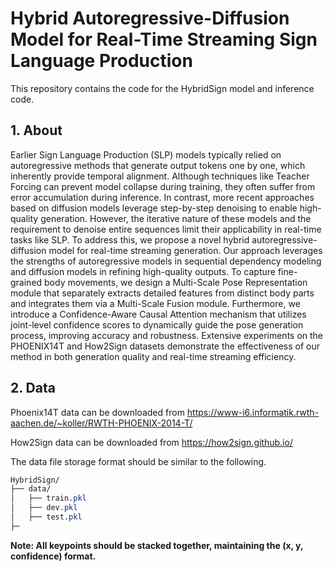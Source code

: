 # Hybrid Autoregressive-Diffusion Model for Real-Time Streaming Sign Language Production

This repository contains the code for the HybridSign model and inference code.



## 1. About

Earlier Sign Language Production (SLP) models typically relied on autoregressive methods that generate output tokens one by one, which inherently provide temporal alignment. Although techniques like Teacher Forcing can prevent model collapse during training, they often suffer from error accumulation during inference. In contrast, more recent approaches based on diffusion models leverage step-by-step denoising to enable high-quality generation. However, the iterative nature of these models and the requirement to denoise entire sequences limit their applicability in real-time tasks like SLP. To address this, we propose a novel hybrid autoregressive-diffusion model for real-time streaming generation. Our approach leverages the strengths of autoregressive models in sequential dependency modeling and diffusion models in refining high-quality outputs. To capture fine-grained body movements, we design a Multi-Scale Pose Representation module that separately extracts detailed features from distinct body parts and integrates them via a Multi-Scale Fusion module. Furthermore, we introduce a Confidence-Aware Causal Attention mechanism that utilizes joint-level confidence scores to dynamically guide the pose generation process, improving accuracy and robustness. Extensive experiments on the PHOENIX14T and How2Sign datasets demonstrate the effectiveness of our method in both generation quality and real-time streaming efficiency.



## 2. Data
Phoenix14T data can be downloaded from https://www-i6.informatik.rwth-aachen.de/~koller/RWTH-PHOENIX-2014-T/ 

How2Sign data can be downloaded from https://how2sign.github.io/

The data file storage format should be similar to the following.
```css
HybridSign/
├── data/
│   ├── train.pkl
│   ├── dev.pkl
│   ├── test.pkl
├─
```

**Note: All keypoints should be stacked together, maintaining the (x, y, confidence) format.**